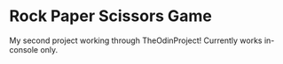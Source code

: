 # Rock Paper Scissors Game
My second project working through TheOdinProject!
Currently works in-console only.
